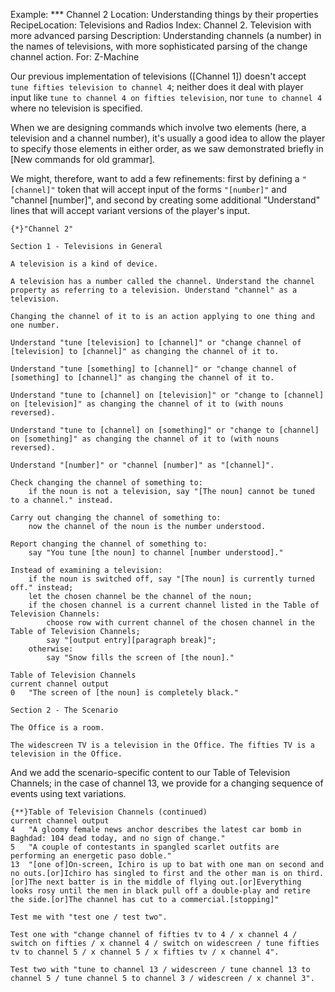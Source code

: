 Example: *** Channel 2
Location: Understanding things by their properties
RecipeLocation: Televisions and Radios
Index: Channel 2. Television with more advanced parsing
Description: Understanding channels (a number) in the names of televisions, with more sophisticated parsing of the change channel action.
For: Z-Machine

[ZL: I took more liberties here than usual; please review.]::


Our previous implementation of televisions ([Channel 1]) doesn't accept ``tune fifties television to channel 4``; neither does it deal with player input like ``tune to channel 4 on fifties television``, nor ``tune to channel 4`` where no television is specified.

When we are designing commands which involve two elements (here, a television and a channel number), it's usually a good idea to allow the player to specify those elements in either order, as we saw demonstrated briefly in [New commands for old grammar].

  
We might, therefore, want to add a few refinements: first by defining a `"[channel]"` token that will accept input of the forms `"[number]"` and "channel [number]", and second by creating some additional "Understand" lines that will accept variant versions of the player's input.

  

``` inform7
{*}"Channel 2"

Section 1 - Televisions in General

A television is a kind of device.

A television has a number called the channel. Understand the channel property as referring to a television. Understand "channel" as a television.

Changing the channel of it to is an action applying to one thing and one number.

Understand "tune [television] to [channel]" or "change channel of [television] to [channel]" as changing the channel of it to.

Understand "tune [something] to [channel]" or "change channel of [something] to [channel]" as changing the channel of it to.

Understand "tune to [channel] on [television]" or "change to [channel] on [television]" as changing the channel of it to (with nouns reversed).

Understand "tune to [channel] on [something]" or "change to [channel] on [something]" as changing the channel of it to (with nouns reversed).

Understand "[number]" or "channel [number]" as "[channel]".

Check changing the channel of something to:
	if the noun is not a television, say "[The noun] cannot be tuned to a channel." instead.

Carry out changing the channel of something to:
	now the channel of the noun is the number understood.

Report changing the channel of something to:
	say "You tune [the noun] to channel [number understood]."

Instead of examining a television:
	if the noun is switched off, say "[The noun] is currently turned off." instead;
	let the chosen channel be the channel of the noun;
	if the chosen channel is a current channel listed in the Table of Television Channels:
		choose row with current channel of the chosen channel in the Table of Television Channels;
		say "[output entry][paragraph break]";
	otherwise:
		say "Snow fills the screen of [the noun]."

Table of Television Channels
current channel	output
0	"The screen of [the noun] is completely black."

Section 2 - The Scenario

The Office is a room.

The widescreen TV is a television in the Office. The fifties TV is a television in the Office.
```

  
And we add the scenario-specific content to our Table of Television Channels; in the case of channel 13, we provide for a changing sequence of events using text variations.

  

``` inform7
{**}Table of Television Channels (continued)
current channel	output
4	"A gloomy female news anchor describes the latest car bomb in Baghdad: 104 dead today, and no sign of change."
5	"A couple of contestants in spangled scarlet outfits are performing an energetic paso doble."
13	"[one of]On-screen, Ichiro is up to bat with one man on second and no outs.[or]Ichiro has singled to first and the other man is on third.[or]The next batter is in the middle of flying out.[or]Everything looks rosy until the men in black pull off a double-play and retire the side.[or]The channel has cut to a commercial.[stopping]"

Test me with "test one / test two".

Test one with "change channel of fifties tv to 4 / x channel 4 / switch on fifties / x channel 4 / switch on widescreen / tune fifties tv to channel 5 / x channel 5 / x fifties tv / x channel 4".

Test two with "tune to channel 13 / widescreen / tune channel 13 to channel 5 / tune channel 5 to channel 3 / widescreen / x channel 3".
```

